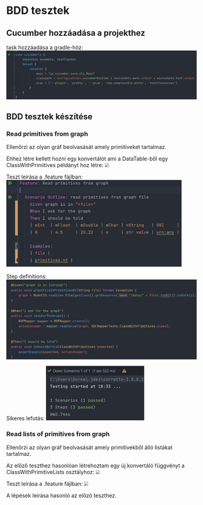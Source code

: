 # BDD tesztek

## Cucumber hozzáadása a projekthez

task hozzáadása a gradle-höz:
<img src="BDD_assets/add_cucumber_task.png" style="zoom:67%;" />

## BDD tesztek készítése

### Read primitives from graph

Ellenőrzi az olyan gráf beolvasását amely primitíveket tartalmaz.

Ehhez létre kellett hozni egy konvertálót ami a DataTable-ből egy ClassWithPrimitives példányt hoz létre:
<img src="D:\BME_sajat\6\IET\iet-hf2021-hat-ez-szomoru-hir\doc\BDD_assets\class_primitive_datatabletype.png" style="zoom:67%;" />

Teszt leírása a .feature fájlban:
<img src="bdd_assets/read_primitives_feature.png" style="zoom:67%;" />

Step definitions:
<img src="bdd_assets/read_primitives_steps.png" style="zoom:67%;" />

Sikeres lefutás:
<img src="bdd_assets/read_primitives_test.png" style="zoom:67%;" />

### Read lists of primitives from graph

Ellenőrzi az olyan gráf beolvasását amely primitívekből álló listákat tartalmaz.

Az előző teszthez hasonlóan létrehoztam egy új konvertáló függvényt a ClassWithPrimitiveLists osztályhoz:
<img src="D:\BME_sajat\6\IET\iet-hf2021-hat-ez-szomoru-hir\doc\BDD_assets\class_primitivelists_datatabletype.png" style="zoom:67%;" />

Teszt leírása a .feature fájlban:
<img src="D:\BME_sajat\6\IET\iet-hf2021-hat-ez-szomoru-hir\doc\BDD_assets\read_lists_primitives_feature.png" style="zoom:67%;" />

A lépések leírása hasonló az előző teszthez.